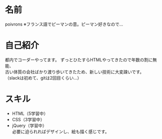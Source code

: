 # 名前
poivrons
※フランス語でピーマンの意。ピーマン好きなので…

# 自己紹介
都内でコーダーやってます。
ずっとひたすらHTMLやってきたので年数の割に無能、  
古い体質の会社ばかり渡り歩いてきたため、新しい技術に大変疎いです。
（slackは初めて、gitは2回目くらい…）

# スキル
- HTML（5学習中）
- CSS（3学習中）
- jQuery（学習中）  
必要に迫られればデザインし、絵も描く感じです。
